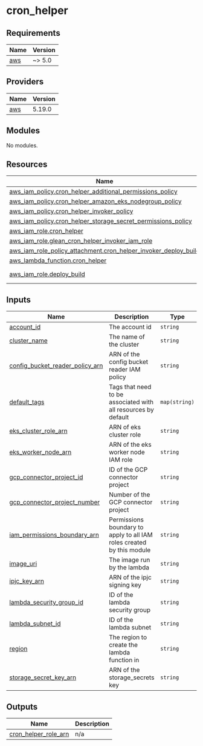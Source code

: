 # cron_helper

<!-- BEGINNING OF PRE-COMMIT-TERRAFORM DOCS HOOK -->
## Requirements

| Name | Version |
|------|---------|
| <a name="requirement_aws"></a> [aws](#requirement\_aws) | ~> 5.0 |

## Providers

| Name | Version |
|------|---------|
| <a name="provider_aws"></a> [aws](#provider\_aws) | 5.19.0 |

## Modules

No modules.

## Resources

| Name | Type |
|------|------|
| [aws_iam_policy.cron_helper_additional_permissions_policy](https://registry.terraform.io/providers/hashicorp/aws/latest/docs/resources/iam_policy) | resource |
| [aws_iam_policy.cron_helper_amazon_eks_nodegroup_policy](https://registry.terraform.io/providers/hashicorp/aws/latest/docs/resources/iam_policy) | resource |
| [aws_iam_policy.cron_helper_invoker_policy](https://registry.terraform.io/providers/hashicorp/aws/latest/docs/resources/iam_policy) | resource |
| [aws_iam_policy.cron_helper_storage_secret_permissions_policy](https://registry.terraform.io/providers/hashicorp/aws/latest/docs/resources/iam_policy) | resource |
| [aws_iam_role.cron_helper](https://registry.terraform.io/providers/hashicorp/aws/latest/docs/resources/iam_role) | resource |
| [aws_iam_role.glean_cron_helper_invoker_iam_role](https://registry.terraform.io/providers/hashicorp/aws/latest/docs/resources/iam_role) | resource |
| [aws_iam_role_policy_attachment.cron_helper_invoker_deploy_build](https://registry.terraform.io/providers/hashicorp/aws/latest/docs/resources/iam_role_policy_attachment) | resource |
| [aws_lambda_function.cron_helper](https://registry.terraform.io/providers/hashicorp/aws/latest/docs/resources/lambda_function) | resource |
| [aws_iam_role.deploy_build](https://registry.terraform.io/providers/hashicorp/aws/latest/docs/data-sources/iam_role) | data source |

## Inputs

| Name | Description | Type | Default | Required |
|------|-------------|------|---------|:--------:|
| <a name="input_account_id"></a> [account\_id](#input\_account\_id) | The account id | `string` | n/a | yes |
| <a name="input_cluster_name"></a> [cluster\_name](#input\_cluster\_name) | The name of the cluster | `string` | n/a | yes |
| <a name="input_config_bucket_reader_policy_arn"></a> [config\_bucket\_reader\_policy\_arn](#input\_config\_bucket\_reader\_policy\_arn) | ARN of the config bucket reader IAM policy | `string` | n/a | yes |
| <a name="input_default_tags"></a> [default\_tags](#input\_default\_tags) | Tags that need to be associated with all resources by default | `map(string)` | `{}` | no |
| <a name="input_eks_cluster_role_arn"></a> [eks\_cluster\_role\_arn](#input\_eks\_cluster\_role\_arn) | ARN of eks cluster role | `string` | n/a | yes |
| <a name="input_eks_worker_node_arn"></a> [eks\_worker\_node\_arn](#input\_eks\_worker\_node\_arn) | ARN of the eks worker node IAM role | `string` | n/a | yes |
| <a name="input_gcp_connector_project_id"></a> [gcp\_connector\_project\_id](#input\_gcp\_connector\_project\_id) | ID of the GCP connector project | `string` | n/a | yes |
| <a name="input_gcp_connector_project_number"></a> [gcp\_connector\_project\_number](#input\_gcp\_connector\_project\_number) | Number of the GCP connector project | `string` | n/a | yes |
| <a name="input_iam_permissions_boundary_arn"></a> [iam\_permissions\_boundary\_arn](#input\_iam\_permissions\_boundary\_arn) | Permissions boundary to apply to all IAM roles created by this module | `string` | `null` | no |
| <a name="input_image_uri"></a> [image\_uri](#input\_image\_uri) | The image run by the lambda | `string` | n/a | yes |
| <a name="input_ipjc_key_arn"></a> [ipjc\_key\_arn](#input\_ipjc\_key\_arn) | ARN of the ipjc signing key | `string` | n/a | yes |
| <a name="input_lambda_security_group_id"></a> [lambda\_security\_group\_id](#input\_lambda\_security\_group\_id) | ID of the lambda security group | `string` | n/a | yes |
| <a name="input_lambda_subnet_id"></a> [lambda\_subnet\_id](#input\_lambda\_subnet\_id) | ID of the lambda subnet | `string` | n/a | yes |
| <a name="input_region"></a> [region](#input\_region) | The region to create the lambda function in | `string` | n/a | yes |
| <a name="input_storage_secret_key_arn"></a> [storage\_secret\_key\_arn](#input\_storage\_secret\_key\_arn) | ARN of the storage\_secrets key | `string` | n/a | yes |

## Outputs

| Name | Description |
|------|-------------|
| <a name="output_cron_helper_role_arn"></a> [cron\_helper\_role\_arn](#output\_cron\_helper\_role\_arn) | n/a |
<!-- END OF PRE-COMMIT-TERRAFORM DOCS HOOK -->

